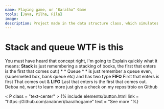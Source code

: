 ```yaml
---
name: Playing game, or "Baralho" Game 
tools: [Java, Pilha, Fila]
image: 
description: Project made in the data structure class, which simulates a game of cards using the concepts of stack and queue hahaha (I had fun horrors coding this)
---
```


# Stack and queue WTF is this

You must have heard that concept right, I'm going to 
Explain quickly what it means: **Stack** is just remembering a stacking of books, the first that enters is the first that comes out;) * * Queue * * is just remember a queue even, (supermeted box, bank queue etc) and has two type **FIFO** First that enters is first  That comes out & **LIFO** Last that enters is the first that comes out. 
Deboa né, want to learn more just give a check on my repositŕoio on Github

< P class =  "text-center" >
{% include elements/button.html link =  "https::/Github.com/anabneri/baralhogame" text =  "See more "%}
</p>